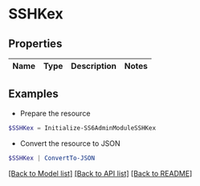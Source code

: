 # SSHKex
## Properties

Name | Type | Description | Notes
------------ | ------------- | ------------- | -------------

## Examples

- Prepare the resource
```powershell
$SSHKex = Initialize-SS6AdminModuleSSHKex 
```

- Convert the resource to JSON
```powershell
$SSHKex | ConvertTo-JSON
```

[[Back to Model list]](../README.md#documentation-for-models) [[Back to API list]](../README.md#documentation-for-api-endpoints) [[Back to README]](../README.md)

